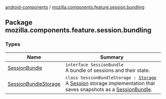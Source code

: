 [android-components](../index.md) / [mozilla.components.feature.session.bundling](./index.md)

## Package mozilla.components.feature.session.bundling

### Types

| Name | Summary |
|---|---|
| [SessionBundle](-session-bundle/index.md) | `interface SessionBundle`<br>A bundle of sessions and their state. |
| [SessionBundleStorage](-session-bundle-storage/index.md) | `class SessionBundleStorage : `[`Storage`](../mozilla.components.browser.session.storage/-auto-save/-storage/index.md)<br>A [Session](../mozilla.components.browser.session/-session/index.md) storage implementation that saves snapshots as a [SessionBundle](-session-bundle/index.md). |
